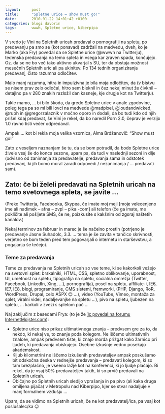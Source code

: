 ```yaml
---
layout:     post
title:      "Spletne urice – show must go!"
date:       2010-01-22 14:01:42 +0100
categories: blogi davorin
tags:       wwwh, Spletne urice, kiberpipa
---
```


V sredo je Vini na Spletnih uricah predaval o pornografiji na spletu, po predavanju pa smo se (kot ponavad) zadržali na medvedu, dveh, ko je Marko (aka Fry) povedal da se Spletne urice (@wwwh na Twitterju), tedenska predavanja na temo spleta in vsega kar zraven spada, končujejo. Oz. da se ne bo več tako aktivno ukvarjal s SU, ter da obstaja možnost mesečnih Spletnih uric ali pa ukinitev. Po 134 tednih organiziranja predavanj, čisto razumna odločitev.

Malo manj razumna, hitra in impulzivna je bila moja odločitev, da  (v bistvu se nisem prav zelo odločal, hitro sem bleknil in čez nekaj minut že čivknil – detajlno pa v 280 znakih razložil dan kasneje, kje drugje kot na Twitterju).

Takle mamo, … bi bilo škoda, da gredo Spletne urice v anale zgodovine, poleg tega pa so mi bili lovci na medvede @madpixel, @loudandwicked, @ruph in @gregorzalaznik v močno oporo in dodali, da bo tudi kdo od njih prišel kdaj predavat, še Vini je rekel, da bo naredil Porn 2.0, čeprav je verzijo 1.0  ravno tisti večer odpredaval.

Ampak … kot bi rekla moja velika vzornica, Alma Brdžanovič: “Show must go!”

Zato z veseljem naznanjam še tu, da se bom potrudil, da bodo Spletne urice živele vsaj še do konca sezone, upam pa, da tudi v naslednji sezoni in dlje (odvisno od zanimanja za predavatelje, predavanja sama in odstotek predavanj, ki jih bomo moral zaradi odpovedi / nezanimanja / … predavati sam).

## Zato: če bi želeli predavati na Spletnih uricah na temo svetovnega spleta, se javite …

(Preko Twitterja, Facebooka, Skypea,  če imate moj mejl [moje velecenjeno ime ali nadimek – afna – zvpl – pika -com] ali telefon (če ga imate, me pokličite ali pošljete SMS, če ne, poizkusite s kakšnim od zgoraj naštetih kanalov.)

Nekaj terminov za februar in marec je še načelno prostih (potrjeno je predavanje Jasne Suhadolc, 3.3. … tema je še zavita v tančico skrivnosti, verjetno se bom teden pred tem pogovarjali o internetu in starševstvu, a pogajanja še tečejo).

### Teme za predavanja

Teme za predavanja na Spletnih uricah so vse teme, ki se kakorkoli vežejo na svetovni splet: brskalniki, HTML, CSS, spletno oblikovanje, uporabnost, UI, umetnost na spletu, tipografija na spletu, socialna omrežja (Twitter, Facebook, LinkedIn, Xing, …), pornografija), posel na spletu, affiliate-i, IE6, IE7, IE8, blogi, programiranje, CMS sistemi, fremworki, (PHP, Django, RoR,  WordPress, Drupal, celo ASPX 😉 …), video (YouTube, Vimeo, montaža za splet, viralni videi, nadaljevanjke na spletu …), pivo na spletu, ljubezen na spletu, … karkoli v zvezi s spletom pač …

Naj zaključim z besedami Frya: (to je že [1x povedal na forumu InternetMojster.com](https://www.internetmojster.com/t/wab2h064/predlogi-predavateljev-in-tem-za?page=2)):

* Spletne urice niso prikaz ultimativnega znanja – predvsem gre za to, da nekdo, ki nekaj ve, to znanje poda kolegom. Ne iščemo ultimativnih znalcev, ampak predvsem tiste, ki znajo morda prižgat kako žarnico pri ljudeh, ki predavanja obiskujejo. Osebne izkušnje vedno posekajo akademskost.
* Kljub kilometrini ne iščemo izkušenih predavateljev ampak poskušamo bit odskočna deska v rednejše predavanja – predavati kolegom, ki so tam brezplačno, je vseeno lažje kot na konferenci, ki jo ljudje plačajo. Bi rekel, da je vsaj 50% predavateljev takih, ki so prvič predavali na Spletnih uricah.
* Običajno po Spletnih uricah sledijo vprašanja in pa pivo (ali kaka druga omiljena pijača) v Metropolu nad Kiberpipo, kjer se stvar nadaljuje v manj formalnem vzdušju …

Upam, da se vidimo na Spletnih uricah, če ne kot predavatelj/ica, pa vsaj kot poslušalec/ka 😉